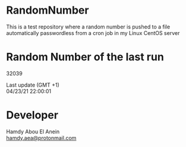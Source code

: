 # RandomNumber    
This is a test repository where a random number is pushed to a file automatically passwordless from a cron job in my Linux CentOS server    
# Random Number of the last run   
32039
      
Last update (GMT +1)    
04/23/21 22:00:01
# Developer    
Hamdy Abou El Anein   
hamdy.aea@protonmail.com
